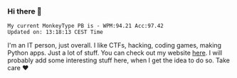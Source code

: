 ### Hi there 👋
<!-- PB START -->
```
My current MonkeyType PB is - WPM:94.21 Acc:97.42
Updated on: 13:18:13 CEST Time
```
<!-- PB END -->
I'm an IT person, just overall. I like CTFs, hacking, coding games, making Python apps. Just a lot of stuff.
You can check out my website [here](https://skill3472.github.io/).
I will probably add some interesting stuff here, when I get the idea to do so. Take care ❤️
